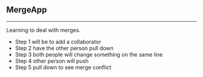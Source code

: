 ## MergeApp
---
Learning to deal with merges.

- Step 1 will be to add a collaborator
- Step 2 have the other person pull down
- Step 3 both people will change something on the same line
- Step 4 other person will push
- Step 5 pull down to see merge conflict
